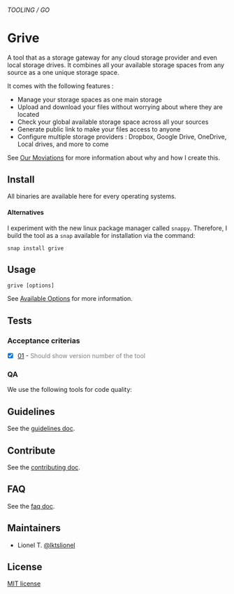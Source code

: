 ###### TOOLING / GO
# Grive


A tool that as a storage gateway for any cloud storage provider and even local storage drives.
It combines all your available storage spaces from any source as a one unique storage space.

It comes with the following features : 

- Manage your storage spaces as one main storage
- Upload and download your files without worrying about where they are located
- Check your global available storage space across all your sources
- Generate public link to make your files access to anyone
- Configure multiple storage providers : Dropbox, Google Drive, OneDrive, Local drives, and more to come 

See [Our Moviations](docs/awssel/motivations.md) for more information about why and how I create this.

## Install

All binaries are available here for every operating systems.

#### Alternatives

I experiment with the new linux package manager called `snappy`.
Therefore, I build the tool as a `snap` available for installation via the command:

```
snap install grive
```

## Usage

```
grive [options]
```

See [Available Options](docs/grive/options.md) for more information.




## Tests

###  Acceptance criterias

* [x] [01](tests/acceptance/features/01_show_version.feature) - <span style='color: grey' >Should show version number of the tool</span>



### QA

We use the following tools for code quality:


## Guidelines

See the [guidelines doc].

## Contribute

See the [contributing doc].

## FAQ

See the [faq doc].

## Maintainers

* Lionel T. [@lktslionel](https://twitter.com/lktslionel)

## License
 
[MIT license]


[Changelog]: docs/CHANGELOG.md
[contributing doc]: docs/CONTRIBUTE.md
[guidelines doc]: docs/GUIDELINES.md
[faq doc]: docs/FAQ.md
[MIT license]: LICENSE
